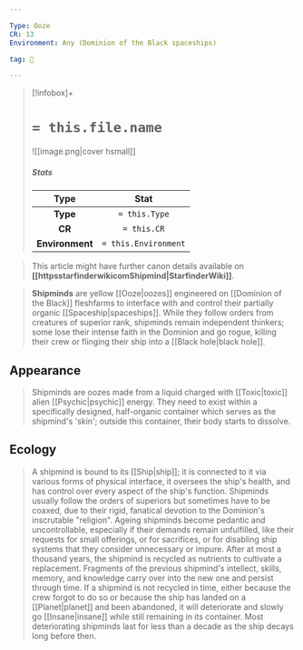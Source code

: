 ```yaml
---

Type: Ooze
CR: 13
Environment: Any (Dominion of the Black spaceships)

tag: 👹

---
```


> [!infobox]+
> #  `= this.file.name`
> ![[image.png|cover hsmall]]
> ##### Stats
> Type | Stat |
> :---:|:---:|
> **Type** | `= this.Type` |
> **CR** | `= this.CR` |
> **Environment** | `= this.Environment` |







> This article might have further canon details available on **[[httpsstarfinderwikicomShipmind|StarfinderWiki]]**.


> **Shipminds** are yellow [[Ooze|oozes]] engineered on [[Dominion of the Black]] fleshfarms to interface with and control their partially organic [[Spaceship|spaceships]]. While they follow orders from creatures of superior rank, shipminds remain independent thinkers; some lose their intense faith in the Dominion and go rogue, killing their crew or flinging their ship into a [[Black hole|black hole]].


## Appearance

> Shipminds are oozes made from a liquid charged with [[Toxic|toxic]] alien [[Psychic|psychic]] energy. They need to exist within a specifically designed, half-organic container which serves as the shipmind's 'skin'; outside this container, their body starts to dissolve.


## Ecology

> A shipmind is bound to its [[Ship|ship]]; it is connected to it via various forms of physical interface, it oversees the ship's health, and has control over every aspect of the ship's function. Shipminds usually follow the orders of superiors but sometimes have to be coaxed, due to their rigid, fanatical devotion to the Dominion's inscrutable "religion". Ageing shipminds become pedantic and uncontrollable, especially if their demands remain unfulfilled, like their requests for small offerings, or for sacrifices, or for disabling ship systems that they consider unnecessary or impure. After at most a thousand years, the shipmind is recycled as nutrients to cultivate a replacement. Fragments of the previous shipmind's intellect, skills, memory, and knowledge carry over into the new one and persist through time.
> If a shipmind is not recycled in time, either because the crew forgot to do so or because the ship has landed on a [[Planet|planet]] and been abandoned, it will deteriorate and slowly go [[Insane|insane]] while still remaining in its container. Most deteriorating shipminds last for less than a decade as the ship decays long before then.







